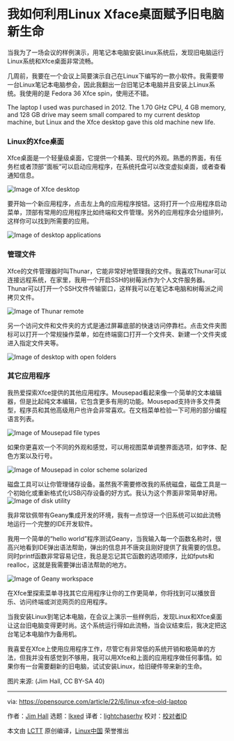 [#]: subject: "How I gave my old laptop new life with the Linux Xfce desktop"
[#]: via: "https://opensource.com/article/22/6/linux-xfce-old-laptop"
[#]: author: "Jim Hall https://opensource.com/users/jim-hall"
[#]: collector: "lkxed"
[#]: translator: "lightchaserhy"
[#]: reviewer: " "
[#]: publisher: " "
[#]: url: " "

我如何利用Linux Xface桌面赋予旧电脑新生命
======
当我为了一场会议的样例演示，用笔记本电脑安装Linux系统后，发现旧电脑运行Linux系统和Xfce桌面非常流畅。

几周前，我要在一个会议上简要演示自己在Linux下编写的一款小软件。我需要带一台Linux笔记本电脑参会，因此我翻出一台旧笔记本电脑并且安装上Linux系统。我使用的是 Fedora 36 Xfce spin，使用还不错。

The laptop I used was purchased in 2012. The 1.70 GHz CPU, 4 GB memory, and 128 GB drive may seem small compared to my current desktop machine, but Linux and the Xfce desktop gave this old machine new life.

### Linux的Xfce桌面

Xfce桌面是一个轻量级桌面，它提供一个精美、现代的外观。熟悉的界面，有任务栏或者顶部“面板”可以启动应用程序，在系统托盘可以改变虚拟桌面，或者查看通知信息。

![Image of Xfce desktop][6]

要开始一个新应用程序，点击左上角的应用程序按钮。这将打开一个应用程序启动菜单，顶部有常用的应用程序比如终端和文件管理。另外的应用程序会分组排列，这样你可以找到所需要的应用。

![Image of desktop applications][7]

### 管理文件

Xfce的文件管理器时叫Thunar，它能非常好地管理我的文件。我喜欢Thunar可以连接远程系统，在家里，我用一个开启SSH的树莓派作为个人文件服务器。Thunar可以打开一个SSH文件传输窗口，这样我可以在笔记本电脑和树莓派之间拷贝文件。

![Image of Thunar remote][9]

另一个访问文件和文件夹的方式是通过屏幕底部的快速访问停靠栏。点击文件夹图标可以打开一个常规操作菜单，如在终端窗口打开一个文件夹、新建一个文件夹或进入指定文件夹等。

![Image of desktop with open folders][10]

### 其它应用程序

我热爱探索Xfce提供的其他应用程序。Mousepad看起来像一个简单的文本编辑器，但是比起纯文本编辑，它包含更多有用的功能。Mousepad支持许多文件类型，程序员和其他高级用户也许会非常喜欢。在文档菜单检验一下可用的部分编程语言列表。

![Image of Mousepad file types][11]

如果你更喜欢一个不同的外观和感觉，可以用视图菜单调整界面选项，如字体、配色方案以及行号。

![Image of Mousepad in color scheme solarized][12]

磁盘工具可以让你管理储存设备。虽然我不需要修改我的系统磁盘，磁盘工具是一个初始化或重新格式化USB闪存设备的好方式。我认为这个界面非常简单好用。
![Image of disk utility][13]

我非常钦佩带有Geany集成开发的环境，我有一点惊讶一个旧系统可以如此流畅地运行一个完整的IDE开发软件。

我用一个简单的“hello world”程序测试Geany，当我输入每一个函数名称时，很高兴地看到IDE弹出语法帮助，弹出的信息并不唐突且刚好提供了我需要的信息。同时printf函数非常容易记住，我总是忘记其它函数的选项顺序，比如fputs和realloc，这就是我需要弹出语法帮助的地方。

![Image of Geany workspace][14]

在Xfce里探索菜单寻找其它应用程序让你的工作更简单，你将找到可以播放音乐、访问终端或浏览网页的应用程序。

当我安装Linux到笔记本电脑，在会议上演示一些样例后，发现Linux和Xfce桌面让这台旧电脑变得更时尚。这个系统运行得如此流畅，当会议结束后，我决定把这台笔记本电脑作为备用机。

我喜爱在Xfce上使用应用程序工作，尽管它有非常低的系统开销和极简单的方法，但我并没有感觉到不够用，我可以用Xfce和上面的应用程序做任何事情。如果你有一台需要翻新的旧电脑，试试安装Linux，给旧硬件带来新的生命。

图片来源: (Jim Hall, CC BY-SA 40)

--------------------------------------------------------------------------------

via: https://opensource.com/article/22/6/linux-xfce-old-laptop

作者：[Jim Hall][a]
选题：[lkxed][b]
译者：[lightchaserhy](https://github.com/lightchaserhy)
校对：[校对者ID](https://github.com/校对者ID)

本文由 [LCTT](https://github.com/LCTT/TranslateProject) 原创编译，[Linux中国](https://linux.cn/) 荣誉推出

[a]: https://opensource.com/users/jim-hall
[b]: https://github.com/lkxed
[1]: https://opensource.com/sites/default/files/lead-images/coffee_tea_laptop_computer_work_desk.png
[2]: https://unsplash.com/@jonasleupe?utm_source=unsplash&utm_medium=referral&utm_content=creditCopyText
[3]: https://unsplash.com/s/photos/tea-cup-computer?utm_source=unsplash&utm_medium=referral&utm_content=creditCopyText
[4]: https://spins.fedoraproject.org/xfce/download/index.html
[5]: https://opensource.com/article/19/12/xfce-linux-desktop
[6]: https://opensource.com/sites/default/files/2022-06/Linuxlaptop1.png
[7]: https://opensource.com/sites/default/files/2022-06/linuxlaptopDesktopApps.png
[8]: https://opensource.com/article/20/3/personal-file-server-ssh
[9]: https://opensource.com/sites/default/files/2022-06/LinuxlaptopThunarremote.png
[10]: https://opensource.com/sites/default/files/2022-06/LinuxlaptopDesk.png
[11]: https://opensource.com/sites/default/files/2022-06/LinuxlaptopMousepadfiletype.png
[12]: https://opensource.com/sites/default/files/2022-06/Linuxlaptopmousepadsolarized.png
[13]: https://opensource.com/sites/default/files/2022-06/linuxlaptopdisks.png
[14]: https://opensource.com/sites/default/files/2022-06/Linuxlaptopgeany.png
